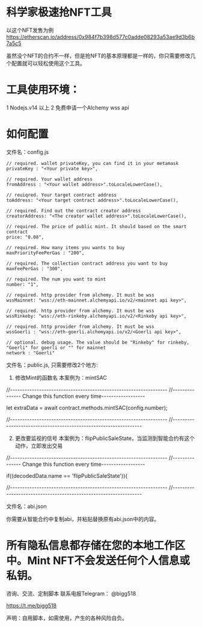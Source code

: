 # 科学家极速抢NFT工具

以这个NFT发售为例 https://etherscan.io/address/0x984f7b398d577c0adde08293a53ae9d3b6b7a5c5

虽然没个NFT的合约不一样，但是抢NFT的基本原理都是一样的，你只需要修改几个配置就可以轻松使用这个工具。

# 工具使用环境：
1 Nodejs.v14 以上
2 免费申请一个Alchemy wss api

# 如何配置
文件名：config.js

    // required. wallet privateKey, you can find it in your metamask
    privateKey : "<Your private key>",
    
    // required. Your wallet address   
    fromAddress : "<Your wallet address>".toLocaleLowerCase(),
    
    // reuiqred. Your target contract address
    toAddress: "<Your target contract address>".toLocaleLowerCase(),

    // required. Find out the contract creator address
    creatorAddress: "<The creator wallet address>".toLocaleLowerCase(),

    // required. The price of public mint. It should based on the smart contract
    price: "0.08",                    
    
    // required. How many items you wants to buy
    maxPriorityFeePerGas : "200", 
    
    // required. The collection contract address you want to buy                                                                           
    maxFeePerGas : "300",                    
    
    // required. The num you want to mint
    number: "1",

    // required. http provider from alchemy. It must be wss
    wssMainnet: "wss://eth-mainnet.alchemyapi.io/v2/<mainnet api key>",

    // required. http provider from alchemy. It must be wss
    wssRinkeby: "wss://eth-rinkeby.alchemyapi.io/v2/<Rinkeby api key>",

    // required. http provider from alchemy. It must be wss
    wssGoerli : "wss://eth-goerli.alchemyapi.io/v2/<Goerli api key>",

    // optional. debug usage. The value should be "Rinkeby" for rinkeby, "Goerli" for goerli or "" for mainnet
    network : "Goerli"

文件名：public.js, 只需要修改2个地方:
  1. 修改Mint的函数名
  本案例为：mintSAC
  
  //-----------------------------------------------------------------
  //--------------- Change this function every time------------------
  
  let extraData =  await contract.methods.mintSAC(config.number);
  
  //-----------------------------------------------------------------
  //-----------------------------------------------------------------
  
  2. 更改要监视的信号
  本案例为：flipPublicSaleState，当监测到智能合约有这个动作，立即发出交易
  
  //-----------------------------------------------------------------
  //--------------- Change this function every time------------------
  
  if((decodedData.name == 'flipPublicSaleState')){
  
  //-----------------------------------------------------------------
  //-----------------------------------------------------------------
  
文件名：abi.json

你需要从智能合约中复制abi，并粘贴替换原有abi.json中的内容。 

# 所有隐私信息都存储在您的本地工作区中。Mint NFT不会发送任何个人信息或私钥。

咨询、交流、定制脚本 联系电报Telegram： @bigg518

https://t.me/bigg518

声明：自用脚本，如需使用，产生的各种风险自负。
